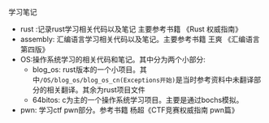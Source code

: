 学习笔记

- rust :记录rust学习相关代码以及笔记 主要参考书籍 《Rust 权威指南》
- assembly: 汇编语言学习相关代码以及笔记。主要参考书籍 王爽  《汇编语言 第四版》
- OS:操作系统学习的相关代码和笔记。其中分为两个小部分:
  - blog_os: rust版本的一个小项目。其中`/OS/blog_os/blog_os_cn(Exceptions开始)`是当时参考资料中未翻译部分的相关翻译。其余为rust项目文件
  - 64bitos: c为主的一个操作系统学习项目。主要是通过bochs模拟。
- pwn: 学习ctf pwn部分。参考书籍 杨超《CTF竞赛权威指南 pwn篇》